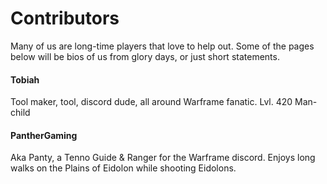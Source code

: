 # Contributors

Many of us are long-time players that love to help out. Some of the pages below will be bios of us from glory days, or just short statements.



#### Tobiah

Tool maker, tool, discord dude, all around Warframe fanatic. Lvl. 420 Man-child

#### PantherGaming

Aka Panty, a Tenno Guide & Ranger for the Warframe discord. Enjoys long walks on the Plains of Eidolon while shooting Eidolons.

